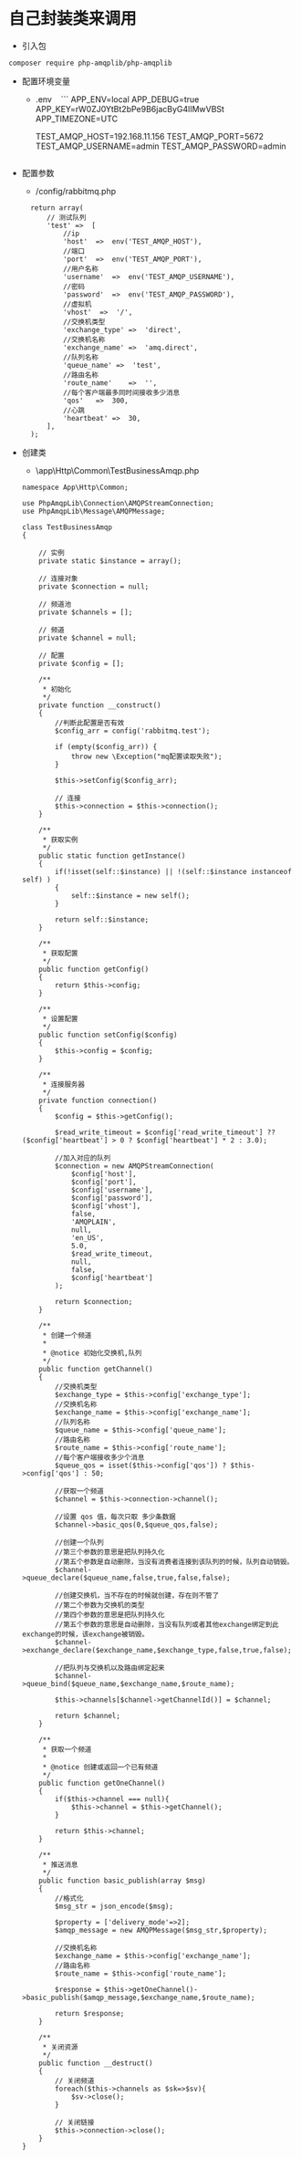 # 自己封装类来调用

- 引入包
```
composer require php-amqplib/php-amqplib
```

- 配置环境变量
    * .env
    ```
      APP_ENV=local
      APP_DEBUG=true
      APP_KEY=rW0ZJ0YtBt2bPe9B6jacByG4lIMwVBSt
      APP_TIMEZONE=UTC

      TEST_AMQP_HOST=192.168.11.156
      TEST_AMQP_PORT=5672
      TEST_AMQP_USERNAME=admin
      TEST_AMQP_PASSWORD=admin    
    ```
    
- 配置参数
    * /config/rabbitmq.php
    ```
      return array(
          // 测试队列
          'test' =>  [
              //ip
              'host'  =>  env('TEST_AMQP_HOST'),
              //端口
              'port'  =>  env('TEST_AMQP_PORT'),
              //用户名称
              'username'  =>  env('TEST_AMQP_USERNAME'),
              //密码
              'password'  =>  env('TEST_AMQP_PASSWORD'),
              //虚拟机
              'vhost'  =>  '/',
              //交换机类型
              'exchange_type' =>  'direct',
              //交换机名称
              'exchange_name' =>  'amq.direct',
              //队列名称
              'queue_name' =>  'test',
              //路由名称
              'route_name'    =>  '',
              //每个客户端最多同时间接收多少消息
              'qos'   =>  300,
              //心跳
              'heartbeat' =>  30,
          ],
      );    
    ```

- 创建类
    * \app\Http\Common\TestBusinessAmqp.php
    ```
    namespace App\Http\Common;

    use PhpAmqpLib\Connection\AMQPStreamConnection;
    use PhpAmqpLib\Message\AMQPMessage;

    class TestBusinessAmqp
    {

        // 实例
        private static $instance = array();

        // 连接对象
        private $connection = null;

        // 频道池
        private $channels = [];

        // 频道
        private $channel = null;

        // 配置
        private $config = [];

        /**
         * 初始化
         */
        private function __construct()
        {
            //判断此配置是否有效
            $config_arr = config('rabbitmq.test');

            if (empty($config_arr)) {
                throw new \Exception("mq配置读取失败");
            }

            $this->setConfig($config_arr);

            // 连接
            $this->connection = $this->connection();
        }

        /**
         * 获取实例
         */
        public static function getInstance()
        {
            if(!isset(self::$instance) || !(self::$instance instanceof self) )
            {
                self::$instance = new self();
            }

            return self::$instance;
        }

        /**
         * 获取配置
         */
        public function getConfig()
        {
            return $this->config;
        }

        /**
         * 设置配置
         */
        public function setConfig($config)
        {
            $this->config = $config;
        }

        /**
         * 连接服务器
         */
        private function connection()
        {
            $config = $this->getConfig();

            $read_write_timeout = $config['read_write_timeout'] ?? ($config['heartbeat'] > 0 ? $config['heartbeat'] * 2 : 3.0);

            //加入对应的队列
            $connection = new AMQPStreamConnection(
                $config['host'],
                $config['port'],
                $config['username'],
                $config['password'],
                $config['vhost'],
                false,
                'AMQPLAIN',
                null,
                'en_US',
                5.0,
                $read_write_timeout,
                null,
                false,
                $config['heartbeat']
            );

            return $connection;
        }

        /**
         * 创建一个频道
         *
         * @notice 初始化交换机,队列
         */
        public function getChannel()
        {
            //交换机类型
            $exchange_type = $this->config['exchange_type'];
            //交换机名称
            $exchange_name = $this->config['exchange_name'];
            //队列名称
            $queue_name = $this->config['queue_name'];
            //路由名称
            $route_name = $this->config['route_name'];
            //每个客户端接收多少个消息
            $queue_qos = isset($this->config['qos']) ? $this->config['qos'] : 50;

            //获取一个频道
            $channel = $this->connection->channel();

            //设置 qos 值，每次只取 多少条数据
            $channel->basic_qos(0,$queue_qos,false);

            //创建一个队列
            //第三个参数的意思是把队列持久化
            //第五个参数是自动删除，当没有消费者连接到该队列的时候，队列自动销毁。
            $channel->queue_declare($queue_name,false,true,false,false);

            //创建交换机，当不存在的时候就创建，存在则不管了
            //第二个参数为交换机的类型
            //第四个参数的意思是把队列持久化
            //第五个参数的意思是自动删除，当没有队列或者其他exchange绑定到此exchange的时候，该exchange被销毁。
            $channel->exchange_declare($exchange_name,$exchange_type,false,true,false);

            //把队列与交换机以及路由绑定起来
            $channel->queue_bind($queue_name,$exchange_name,$route_name);

            $this->channels[$channel->getChannelId()] = $channel;

            return $channel;
        }

        /**
         * 获取一个频道
         *
         * @notice 创建或返回一个已有频道
         */
        public function getOneChannel()
        {
            if($this->channel === null){
                $this->channel = $this->getChannel();
            }

            return $this->channel;
        }

        /**
         * 推送消息
         */
        public function basic_publish(array $msg)
        {
            //格式化
            $msg_str = json_encode($msg);

            $property = ['delivery_mode'=>2];
            $amqp_message = new AMQPMessage($msg_str,$property);

            //交换机名称
            $exchange_name = $this->config['exchange_name'];
            //路由名称
            $route_name = $this->config['route_name'];

            $response = $this->getOneChannel()->basic_publish($amqp_message,$exchange_name,$route_name);

            return $response;
        }

        /**
         * 关闭资源
         */
        public function __destruct()
        {
            // 关闭频道
            foreach($this->channels as $sk=>$sv){
                $sv->close();
            }

            // 关闭链接
            $this->connection->close();
        }
    }
    ```

